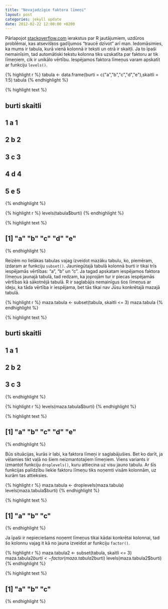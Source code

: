 ```yaml
---
title: "Nevajadzīgie faktora līmeņi"
layout: post
categories: jekyll update
date: 2012-02-22 12:00:00 +0200
---
```




Pārlapojot [stackoverflow.com](http://stackoverflow.com) ierakstus par R jautājumiem, uzdūros problēmai, kas atsevišķos gadījumos “traucē dzīvot” arī man. Iedomāsimies, ka mums ir tabula, kurā vienā kolonnā ir teksti un otrā ir skaitļi. Ja to īpaši nemainīsim, tad automātiski tekstu kolonna tiks uzskatīta par faktoru ar tik līmeņiem, cik ir unikālo vērtību. Iespējamos faktora līmeņus varam apskatīt ar funkciju `levels()`.


{% highlight r %}
tabula <- data.frame(burti = c("a","b","c","d","e"),skaitli = 1:5)
tabula
{% endhighlight %}



{% highlight text %}
##   burti skaitli
## 1     a       1
## 2     b       2
## 3     c       3
## 4     d       4
## 5     e       5
{% endhighlight %}



{% highlight r %}
levels(tabula$burti)
{% endhighlight %}



{% highlight text %}
## [1] "a" "b" "c" "d" "e"
{% endhighlight %}

Reizēm no lielākas tabulas vajag izveidot mazāku tabulu, ko, piemēram, izdaram ar funkciju `subset()`. Jauniegūtajā tabulā kolonnā burti ir tikai trīs iespējamās vērtības: “a”, “b” un “c”. Ja tagad apskatam iespējamos faktora līmeņus jaunajā tabulā, tad redzam, ka joprojām tur ir piecas iespējamās vērtības kā sākotnējā tabulā. R ir saglabājis nemainīgus šos līmeņus ar ideju, ka tāda vērtība ir iespējama, bet tās tikai nav Jūsu konkrētajā mazajā tabulā.


{% highlight r %}
maza.tabula <- subset(tabula, skaitli <= 3)
maza.tabula
{% endhighlight %}



{% highlight text %}
##   burti skaitli
## 1     a       1
## 2     b       2
## 3     c       3
{% endhighlight %}



{% highlight r %}
levels(maza.tabula$burti)
{% endhighlight %}



{% highlight text %}
## [1] "a" "b" "c" "d" "e"
{% endhighlight %}

Būs situācijas, kurās ir labi, ka faktora līmeņi ir saglabājušies. Bet ko darīt, ja vēlamies tikt vaļā no šiem neizmantotajiem līmeņiem. Viens variants ir izmantot funkciju `droplevels()`, kuru attiecina uz visu jauno tabulu. Ar šīs funkcijas palīdzību liekie faktoru līmeņu tiks noņemti visām kolonnām, uz kurām tas attieksies.


{% highlight r %}
maza.tabula <- droplevels(maza.tabula)
levels(maza.tabula$burti)
{% endhighlight %}



{% highlight text %}
## [1] "a" "b" "c"
{% endhighlight %}

Ja īpaši ir nepieciešams noņemt līmeņus tikai kādai konkrētai kolonnai, tad šo kolonnu vajag it kā no jauna izveidot ar funkciju `factor()`.


{% highlight r %}
maza.tabula2 <- subset(tabula, skaitli <= 3)
maza.tabula2$burti <- factor(maza.tabula2$burti)
levels(maza.tabula2$burti)
{% endhighlight %}



{% highlight text %}
## [1] "a" "b" "c"
{% endhighlight %}
